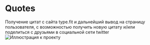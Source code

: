 # Quotes
Получение цитат  с сайта type.fit и дальнейший вывод на страницу пользователя, с возможностью получить новую цитату и/или поделиться с друзьями в социальной сети twitter
![Иллюстрация к проекту](https://sun9-52.userapi.com/impg/ISxozfB9WVsD5oXJ-PEGOEHWWw73KaUT1gVqmg/auLHt7kfYHk.jpg?size=1029x331&quality=96&proxy=1&sign=9a29767a243e3adb19d1a8b429788747&type=album)

